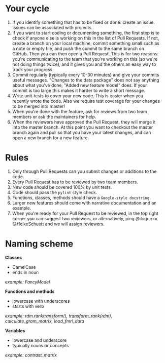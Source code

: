 Your cycle
==========

1. If you identify something that has to be fixed or done: create an issue. Issues can be associated with projects.
2. If you want to start coding or documenting something, the first step is to check if anyone else is working on this in the list of Pull Requests. If not, create a branch on your local machine, commit something small such as a note or empty file, and push the commit to the same branch on GitHub. Then you can then open a Pull Request. This is for two reasons: you're communicating to the team that you're working on this (so we're not doing things twice), and it gives you and the others an easy way to track your progress.
3. Commit regularly (typically every 10-30 minutes) and give your commits useful messages. "Changes to the data package" does not say anything about what you've done, "Added new feature model" does. If your commit is too large this makes it harder to write a short message.
4. Write unit-tests to cover your new code. This is easier when you recently wrote the code. Also we require test coverage for your changes to be merged into master!
5. When you're done with the feature, ask for reviews from two team members or ask the maintainers for help.
6. When the reviewers have approved the Pull Request, they will merge it into the master branch. At this point you want to checkout the master branch again and pull so that you have your latest changes, and can open a new branch for a new feature. 


Rules
=====

1. Only through Pull Requests can you submit changes or additions to the code.
2. Every Pull Request has to be reviewed by two team members.
3. New code should be covered 100% by unit tests.
4. Code should pass the `pylint` style check.
5. Functions, classes, methods should have a `Google-style docstring`.
6. Larger new features should come with narrative documentation and an example.
7. When you're ready for your Pull Request to be reviewed, in the top right corner you can suggest two reviewers,
or alternatively, ping @ilogue or @HeikoSchuett and we will assign reviewers.


Naming scheme
=============

**Classes**

- CamelCase
- ends in noun

*example: FancyModel*


**Functions and methods**

- lowercase with underscores
- starts with verb

*example: rdm.ranktransform(), transform_rank(rdm), calculate_gram_matrix, load_fmri_data*


**Variables**

- lowercase and underscore
- typically nouns or concepts

*example: contrast_matrix*
